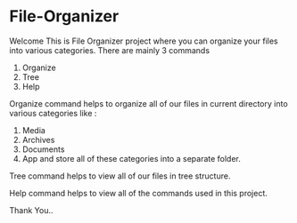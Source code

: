 # File-Organizer
Welcome 
This is File Organizer project where you can organize your files into various categories.
There are mainly 3 commands 
1. Organize
2. Tree
3. Help

Organize command helps to organize all of our files in current directory into various categories like :
1. Media
2. Archives
3. Documents
4. App
and store all of these categories into a separate folder.

Tree command helps to view all of our files in tree structure. 

Help command helps to view all of the commands used in this project.

Thank You..
